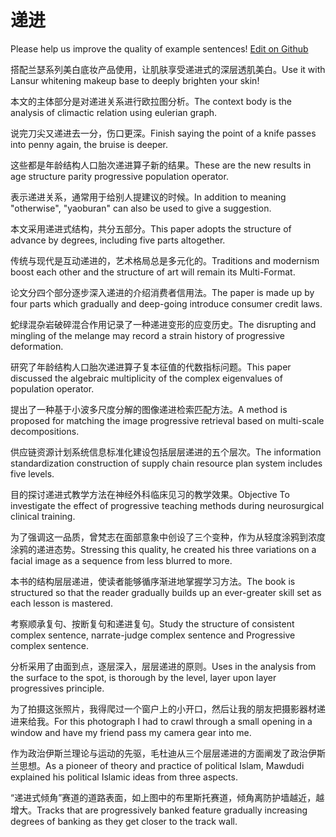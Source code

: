 # 递进

Please help us improve the quality of example sentences! [Edit on Github](https://github.com/jiyushe/jiyu-example-sentence-source/blob/main/chinese/dijin.md)

<p><span class="chinese">搭配兰瑟系列美白底妆产品使用，让肌肤享受递进式的深层透肌美白。</span><span class="english">Use it with Lansur whitening makeup base to deeply brighten your skin!</span></p>

<p><span class="chinese">本文的主体部分是对递进关系进行欧拉图分析。</span><span class="english">The context body is the analysis of climactic relation using eulerian graph.</span></p>

<p><span class="chinese">说完刀尖又递进去一分，伤口更深。</span><span class="english">Finish saying the point of a knife passes into penny again, the bruise is deeper.</span></p>

<p><span class="chinese">这些都是年龄结构人口胎次递进算子新的结果。</span><span class="english">These are the new results in age structure parity progressive population operator.</span></p>

<p><span class="chinese">表示递进关系，通常用于给别人提建议的时候。</span><span class="english">In addition to meaning "otherwise", "yaoburan" can also be used to give a suggestion.</span></p>

<p><span class="chinese">本文采用递进式结构，共分五部分。</span><span class="english">This paper adopts the structure of advance by degrees, including five parts altogether.</span></p>

<p><span class="chinese">传统与现代是互动递进的，艺术格局总是多元化的。</span><span class="english">Traditions and modernism boost each other and the structure of art will remain its Multi-Format.</span></p>

<p><span class="chinese">论文分四个部分逐步深入递进的介绍消费者信用法。</span><span class="english">The paper is made up by four parts which gradually and deep-going introduce consumer credit laws.</span></p>

<p><span class="chinese">蛇绿混杂岩破碎混合作用记录了一种递进变形的应变历史。</span><span class="english">The disrupting and mingling of the melange may record a strain history of progressive deformation.</span></p>

<p><span class="chinese">研究了年龄结构人口胎次递进算子复本征值的代数指标问题。</span><span class="english">This paper discussed the algebraic multiplicity of the complex eigenvalues of population operator.</span></p>

<p><span class="chinese">提出了一种基于小波多尺度分解的图像递进检索匹配方法。</span><span class="english">A method is proposed for matching the image progressive retrieval based on multi-scale decompositions.</span></p>

<p><span class="chinese">供应链资源计划系统信息标准化建设包括层层递进的五个层次。</span><span class="english">The information standardization construction of supply chain resource plan system includes five levels.</span></p>

<p><span class="chinese">目的探讨递进式教学方法在神经外科临床见习的教学效果。</span><span class="english">Objective To investigate the effect of progressive teaching methods during neurosurgical clinical training.</span></p>

<p><span class="chinese">为了强调这一品质，曾梵志在面部意象中创设了三个变种，作为从轻度涂鸦到浓度涂鸦的递进态势。</span><span class="english">Stressing this quality, he created his three variations on a facial image as a sequence from less blurred to more.</span></p>

<p><span class="chinese">本书的结构层层递进，使读者能够循序渐进地掌握学习方法。</span><span class="english">The book is structured so that the reader gradually builds up an ever-greater skill set as each lesson is mastered.</span></p>

<p><span class="chinese">考察顺承复句、按断复句和递进复句。</span><span class="english">Study the structure of consistent complex sentence, narrate-judge complex sentence and Progressive complex sentence.</span></p>

<p><span class="chinese">分析采用了由面到点，逐层深入，层层递进的原则。</span><span class="english">Uses in the analysis from the surface to the spot, is thorough by the level, layer upon layer progressives principle.</span></p>

<p><span class="chinese">为了拍摄这张照片，我得爬过一个窗户上的小开口，然后让我的朋友把摄影器材递进来给我。</span><span class="english">For this photograph I had to crawl through a small opening in a window and have my friend pass my camera gear into me.</span></p>

<p><span class="chinese">作为政治伊斯兰理论与运动的先驱，毛杜迪从三个层层递进的方面阐发了政治伊斯兰思想。</span><span class="english">As a pioneer of theory and practice of political Islam, Mawdudi explained his political Islamic ideas from three aspects.</span></p>

<p><span class="chinese">“递进式倾角”赛道的道路表面，如上图中的布里斯托赛道，倾角离防护墙越近，越增大。</span><span class="english">Tracks that are progressively banked feature gradually increasing degrees of banking as they get closer to the track wall.</span></p>

